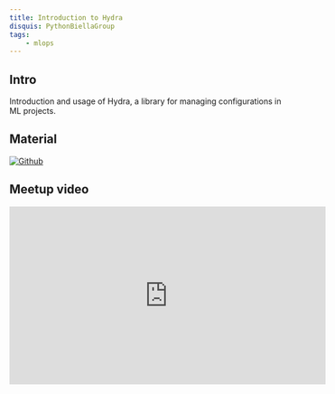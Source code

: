 ```yaml
---
title: Introduction to Hydra
disquis: PythonBiellaGroup
tags:
    - mlops
---
```


## Intro

Introduction and usage of Hydra, a library for managing configurations in ML projects.

## Material

[![Github](https://img.shields.io/badge/GitHub-181717.svg?style=for-the-badge&logo=GitHub&logoColor=white)](https://github.com/PythonBiellaGroup/MaterialeSerate/tree/master/MLPipeline)

## Meetup video
<iframe width="560" height="315" src="https://www.youtube.com/embed/H9f9pZoJZqI?si=4J2CEyo2xoJUshW-" title="YouTube video player" frameborder="0" allow="accelerometer; autoplay; clipboard-write; encrypted-media; gyroscope; picture-in-picture; web-share" allowfullscreen></iframe>